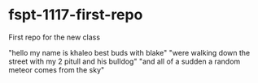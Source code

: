 # fspt-1117-first-repo
First repo for the new class

"hello my name is khaleo best buds with blake"
"were walking down the street with my 2 pitull and his bulldog"
"and all of a sudden a random meteor comes from the sky"